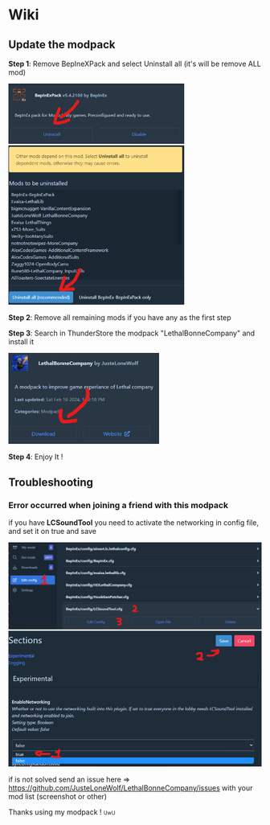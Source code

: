 # Wiki

## Update the modpack

**__Step 1__**: Remove BepIneXPack and select Uninstall all (it's will be remove ALL mod)

<img src="https://raw.githubusercontent.com/JusteLoneWolf/LethalBonneCompany/main/IMG/Step1.png" alt="Step1.png" width="350"/>
<img src="https://raw.githubusercontent.com/JusteLoneWolf/LethalBonneCompany/main/IMG/Step1-2.png" alt="Step1-2.png" width="350"/>

**__Step 2__**: Remove all remaining mods if you have any as the first step

**__Step 3__**: Search in ThunderStore the modpack "LethalBonneCompany" and install it

<img src="https://raw.githubusercontent.com/JusteLoneWolf/LethalBonneCompany/main/IMG/Step%203.png" alt="Step3.png" width="300"/>

**__Step 4__**: Enjoy It !


## Troubleshooting

### __Error occurred when joining a friend with this modpack__
if you have **LCSoundTool** you need to activate the networking in config file, and set it on true and save

<img src="https://raw.githubusercontent.com/JusteLoneWolf/LethalBonneCompany/main/IMG/T1-1.png" alt="T1-1.png" width="550"/>
<img src="https://raw.githubusercontent.com/JusteLoneWolf/LethalBonneCompany/main/IMG/T1-2.png" alt="T1-2" width="550"/>

if is not solved send an issue here => https://github.com/JusteLoneWolf/LethalBonneCompany/issues with your mod list (screenshot or other)


Thanks using my modpack ! <font size="1"> UwU </font>
